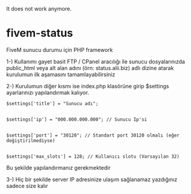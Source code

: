 It does not work anymore.

# fivem-status
FiveM sunucu durumu için PHP framework



1-) Kullanımı gayet basit FTP / CPanel aracılığı ile sunucu dosyalarınızda public_html veya alt alan adını (örn: status.alii.biz) adlı dizine atarak kurulumun ilk aşamasını tamamlayabilirsiniz



2-) Kurulumun diğer kısmı ise index.php klasörüne girip $settings ayarlarınızı yapılandırmak kalıyor.
   
    $settings['title'] = "Sunucu adı";
    
    
    $settings['ip'] = "000.000.000.000"; // Sunucu Ip'si
    
    
    $settings['port'] = "30120"; // Standart port 30120 olmalı (eğer değiştirilmediyse)
    
    
    $settings['max_slots'] = 128; // Kullanıcı slotu (Varsayılan 32)
  
   Bu şekilde yapılandırmanız gerekmektedir 
   
   
   
   
3-) Hiç bir şekilde server IP adresinize ulaşım sağlanamaz yazdığınız sadece size kalır   
